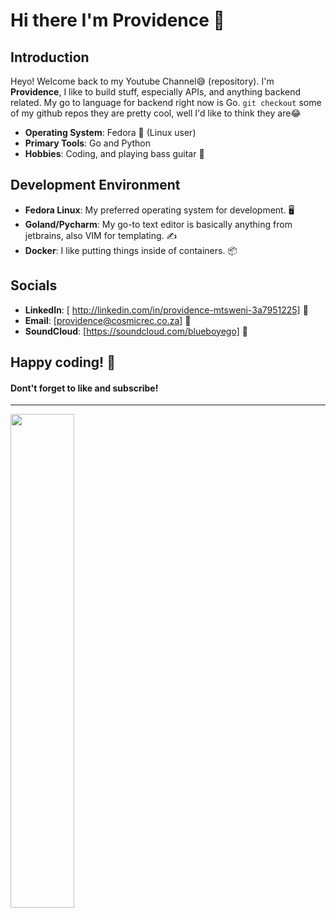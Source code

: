 # Hi there I'm Providence 👋

## Introduction
Heyo! Welcome back to my Youtube Channel😅 (repository).
I'm **Providence**, I like to build stuff, especially APIs, and anything backend related. My go to language for backend right now is Go. 
`git checkout` some of my github repos they are pretty cool, well I'd like to think they are😂

- **Operating System**: Fedora 🐧 (Linux user)
- **Primary Tools**: Go and Python
- **Hobbies**: Coding, and playing bass guitar 🎸
  
## Development Environment
- **Fedora Linux**: My preferred operating system for development. 🖥️
- **Goland/Pycharm**: My go-to text editor is basically anything from jetbrains, also VIM for templating. ✍️
- **Docker**: I like putting things inside of containers. 📦

## Socials
- **LinkedIn**: [ http://linkedin.com/in/providence-mtsweni-3a7951225] 🔗
- **Email**: [providence@cosmicrec.co.za] 📧
- **SoundCloud**: [https://soundcloud.com/blueboyego] 🎸

Happy coding! 🚀
----------------
#### Dont't forget to like and subscribe!
----------------
<img align="Left" width="45%"  src="https://github-readme-stats.vercel.app/api/top-langs/?username=directlypro&layout=compact">
